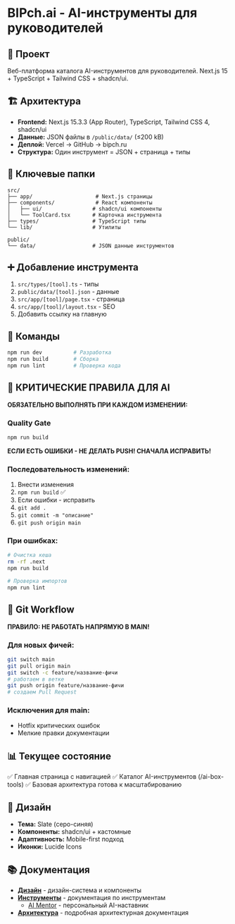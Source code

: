 # BIPch.ai - AI-инструменты для руководителей

## 🎯 Проект
Веб-платформа каталога AI-инструментов для руководителей. Next.js 15 + TypeScript + Tailwind CSS + shadcn/ui.

## 🏗️ Архитектура
- **Frontend:** Next.js 15.3.3 (App Router), TypeScript, Tailwind CSS 4, shadcn/ui
- **Данные:** JSON файлы в `/public/data/` (≤200 kB)
- **Деплой:** Vercel → GitHub → bipch.ru
- **Структура:** Один инструмент = JSON + страница + типы

## 📁 Ключевые папки
```
src/
├── app/                    # Next.js страницы
├── components/             # React компоненты
│   ├── ui/                # shadcn/ui компоненты
│   └── ToolCard.tsx       # Карточка инструмента
├── types/                 # TypeScript типы
└── lib/                   # Утилиты

public/
└── data/                  # JSON данные инструментов
```

## ➕ Добавление инструмента
1. `src/types/[tool].ts` - типы
2. `public/data/[tool].json` - данные
3. `src/app/[tool]/page.tsx` - страница
4. `src/app/[tool]/layout.tsx` - SEO
5. Добавить ссылку на главную

## 🔧 Команды
```bash
npm run dev          # Разработка
npm run build        # Сборка
npm run lint         # Проверка кода
```

## 🚨 КРИТИЧЕСКИЕ ПРАВИЛА ДЛЯ AI
**ОБЯЗАТЕЛЬНО ВЫПОЛНЯТЬ ПРИ КАЖДОМ ИЗМЕНЕНИИ:**

### Quality Gate
```bash
npm run build
```
**ЕСЛИ ЕСТЬ ОШИБКИ - НЕ ДЕЛАТЬ PUSH! СНАЧАЛА ИСПРАВИТЬ!**

### Последовательность изменений:
1. Внести изменения
2. `npm run build` ✅
3. Если ошибки - исправить
4. `git add .`
5. `git commit -m "описание"`
6. `git push origin main`

### При ошибках:
```bash
# Очистка кеша
rm -rf .next
npm run build

# Проверка импортов
npm run lint
```

## 🌿 Git Workflow
**ПРАВИЛО: НЕ РАБОТАТЬ НАПРЯМУЮ В MAIN!**

### Для новых фичей:
```bash
git switch main
git pull origin main
git switch -c feature/название-фичи
# работаем в ветке
git push origin feature/название-фичи
# создаем Pull Request
```

### Исключения для main:
- Hotfix критических ошибок
- Мелкие правки документации

## 📊 Текущее состояние
✅ Главная страница с навигацией
✅ Каталог AI-инструментов (/ai-box-tools)
✅ Базовая архитектура готова к масштабированию

## 🎨 Дизайн
- **Тема:** Slate (серо-синяя)
- **Компоненты:** shadcn/ui + кастомные
- **Адаптивность:** Mobile-first подход
- **Иконки:** Lucide Icons 

## 📚 Документация
- **[Дизайн](./design/README.md)** - дизайн-система и компоненты
- **[Инструменты](./tools/)** - документация по инструментам
  - [AI Mentor](./tools/ai-mentor/) - персональный AI-наставник
- **[Архитектура](../ARCHITECTURE.md)** - подробная архитектурная документация 